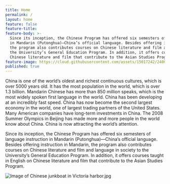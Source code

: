 ```yaml
---
title: Home
permalink: /
layout: home
feature: false
feature-title: 
feature-body: >-
  Since its inception, the Chinese Program has offered six semesters of language instruction
  in Mandarin (Putonghua)—China’s official language. Besides offering instruction in Mandarin, 
  the program also contributes courses on Chinese literature and film and language in society to
  the University’s General Education Program. In addition, it offers courses taught in English on 
  Chinese literature and film that contribute to the Asian Studies Program.
feature-image: https://cloud.githubusercontent.com/assets/15017242/24005135/8db9b518-0a3e-11e7-9d6c-34c3a24e49ce.png
published: true
---
```


China is one of the world’s oldest and richest continuous cultures, which is over 5000 years old. It has the most population in the world, which is over 1.3 billion. Mandarin Chinese has more than 850 million speaks, which is the most widely spoken first language in the world. China has been developing at an incredibly fast speed. China has now become the second largest economy in the world, one of largest trading partners of the United States. Many American companies have long-term investments in China. The 2008 Summer Olympics in Beijing has made more and more people in the world know about China. China is now attracting the world’s attention.

Since its inception, the Chinese Program has offered six semesters of language instruction in Mandarin (Putonghua)—China’s official language. Besides offering instruction in Mandarin, the program also contributes courses on Chinese literature and film and language in society to the University’s General Education Program. In addition, it offers courses taught in English on Chinese literature and film that contribute to the Asian Studies Program.

![Image of Chinese junkboat in Victoria harbor.jpg]({{site.baseurl}}/media/boat.jpg "Chinese junkboat in Victoria harbor")
